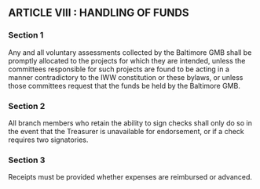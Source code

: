 ## ARTICLE VIII : HANDLING OF FUNDS

### Section 1

Any and all voluntary assessments collected by the Baltimore GMB shall be promptly allocated to the projects for which they are intended, unless the committees responsible for such projects are found to be acting in a manner contradictory to the IWW constitution or these bylaws, or unless those committees request that the funds be held by the Baltimore GMB.

### Section 2

All branch members who retain the ability to sign checks shall only do so in the event that the Treasurer is unavailable for endorsement, or if a check requires two signatories.
 
### Section 3

Receipts must be provided whether expenses are reimbursed or advanced.
